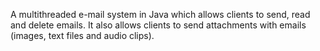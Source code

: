A multithreaded e-mail system in Java which allows clients to send, read and delete emails. It also allows clients to send attachments with emails (images, text files and audio clips). 
